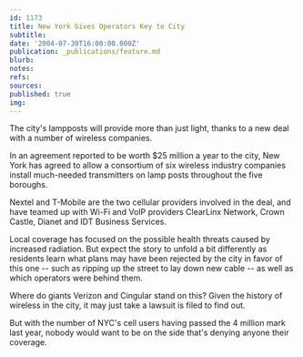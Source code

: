 ```yaml
---
id: 1173
title: New York Gives Operators Key to City
subtitle: 
date: '2004-07-30T16:00:00.000Z'
publication: _publications/feature.md
blurb: 
notes: 
refs: 
sources: 
published: true
img: 
---
```

The city's lampposts will provide more than just light, thanks to a new deal with a number of wireless companies.

In an agreement reported to be worth $25 million a year to the city, New York has agreed to allow a consortium of six wireless industry companies install much-needed transmitters on lamp posts throughout the five boroughs.

Nextel and T-Mobile are the two cellular providers involved in the deal, and have teamed up with Wi-Fi and VoIP providers ClearLinx Network, Crown Castle, Dianet and IDT Business Services.

Local coverage has focused on the possible health threats caused by increased radiation. But expect the story to unfold a bit differently as residents learn what plans may have been rejected by the city in favor of this one -- such as ripping up the street to lay down new cable -- as well as which operators were behind them.

Where do giants Verizon and Cingular stand on this? Given the history of wireless in the city, it may just take a lawsuit is filed to find out.

But with the number of NYC's cell users having passed the 4 million mark last year, nobody would want to be on the side that's denying anyone their coverage.
